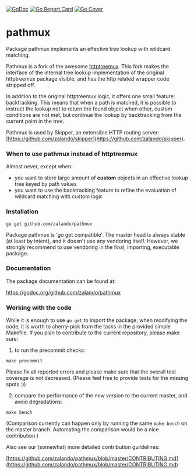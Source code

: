 [![GoDoc](https://godoc.org/github.com/zalando/pathmux?status.svg)](https://godoc.org/github.com/zalando/pathmux)
[![Go Report Card](https://goreportcard.com/badge/github.com/zalando/pathmux)](https://goreportcard.com/report/github.com/zalando/pathmux)
[![Go Cover](https://gocover.io/_badge/github.com/zalando/pathmux)](https://gocover.io/github.com/zalando/pathmux)

# pathmux

Package pathmux implements an effective tree lookup with wildcard matching.

Pathmux is a fork of the awesome [httptreemux](https://github.com/dimfeld/httptreemux). This fork makes the
interface of the internal tree lookup implementation of the original httptreemux package visible, and has the
http related wrapper code stripped off.

In addition to the original httptreemux logic, it offers one small feature: backtracking. This means that when a
path is matched, it is possible to instruct the lookup not to return the found object when other, custom
conditions are not met, but continue the lookup by backtracking from the current point in the tree.

Pathmux is used by Skipper, an extensible HTTP routing server:
[https://github.com/zalando/skipper](https://github.com/zalando/skipper).

### When to use pathmux instead of httptreemux

Almost never, except when:

- you want to store large amount of **custom** objects in an effective lookup tree keyed by path values
- you want to use the backtracking feature to refine the evaluation of wildcard matching with custom logic

### Installation

```
go get github.com/zalando/pathmux
```

Package pathmux is 'go get compatible'. The master head is always stable (at least by intent), and it doesn't
use any vendoring itself. However, we strongly recommend to use vendoring in the final, importing, executable
package.

### Documentation

The package documentation can be found at:

https://godoc.org/github.com/zalando/pathmux

### Working with the code

While it is enough to use `go get` to import the package, when modifying the code, it is worth to cherry-pick
from the tasks in the provided simple Makefile. If you plan to contribute to the current repository, please make
sure:

1. to run the precommit checks:

```
make precommit
```

Please fix all reported errors and please make sure that the overall test coverage is not decreased. (Please
feel free to provide tests for the missing spots :))

2. compare the performance of the new version to the current master, and avoid degradations:

```
make bench
```

(Comparison currently can happen only by running the same `make bench` on the master branch. Automating the
comparison would be a nice contribution.)

Also see our (somewhat) more detailed contribution guildelines:

[https://github.com/zalando/pathmux/blob/master/CONTRIBUTING.md](https://github.com/zalando/pathmux/blob/master/CONTRIBUTING.md)
